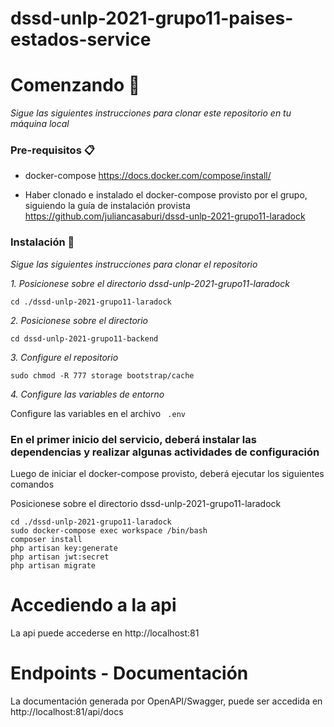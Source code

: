 # dssd-unlp-2021-grupo11-paises-estados-service

# Comenzando 🚀

_Sigue las siguientes instrucciones para clonar este repositorio en tu máquina local_

### Pre-requisitos 📋

- docker-compose
https://docs.docker.com/compose/install/

- Haber clonado e instalado el docker-compose provisto por el grupo, siguiendo la guía de instalación provista https://github.com/juliancasaburi/dssd-unlp-2021-grupo11-laradock

### Instalación 🔧

_Sigue las siguientes instrucciones para clonar el repositorio_

_1. Posicionese sobre el directorio dssd-unlp-2021-grupo11-laradock_
```
cd ./dssd-unlp-2021-grupo11-laradock
```

_2. Posicionese sobre el directorio_

```
cd dssd-unlp-2021-grupo11-backend
```

_3. Configure el repositorio_

```
sudo chmod -R 777 storage bootstrap/cache
```

_4. Configure las variables de entorno_

Configure las variables en el archivo ` .env`

### En el primer inicio del servicio, deberá instalar las dependencias y realizar algunas actividades de configuración

Luego de iniciar el docker-compose provisto, deberá ejecutar los siguientes comandos

Posicionese sobre el directorio dssd-unlp-2021-grupo11-laradock
```
cd ./dssd-unlp-2021-grupo11-laradock
sudo docker-compose exec workspace /bin/bash
composer install
php artisan key:generate
php artisan jwt:secret
php artisan migrate
```

# Accediendo a la api
La api puede accederse en http://localhost:81

# Endpoints - Documentación
La documentación generada por OpenAPI/Swagger, puede ser accedida en http://localhost:81/api/docs
